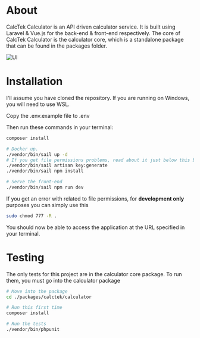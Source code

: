 # About
CalcTek Calculator is an API driven calculator service. It is built using Laravel & Vue.js for the back-end & front-end respectively.
The core of CalcTek Calculator is the calculator core, which is a standalone package that can be found in the packages folder.

![UI](https://catmemes.zip/djNBVj)
# Installation
I'll assume you have cloned the repository. If you are running on Windows, you will need to use WSL.

Copy the .env.example file to .env

Then run these commands in your terminal:
```bash
composer install

# Docker up.
./vendor/bin/sail up -d
# If you get file permissions problems, read about it just below this block
./vendor/bin/sail artisan key:generate
./vendor/bin/sail npm install

# Serve the front-end
./vendor/bin/sail npm run dev
```

If you get an error with related to file permissions, for **development only** purposes you can simply use this
```bash
sudo chmod 777 -R .
```

You should now be able to access the application at the URL specified in your terminal.

# Testing
The only tests for this project are in the calculator core package. To run them, you must go into the calculator package
```bash
# Move into the package
cd ./packages/calctek/calculator

# Run this first time
composer install

# Run the tests
./vendor/bin/phpunit
```
